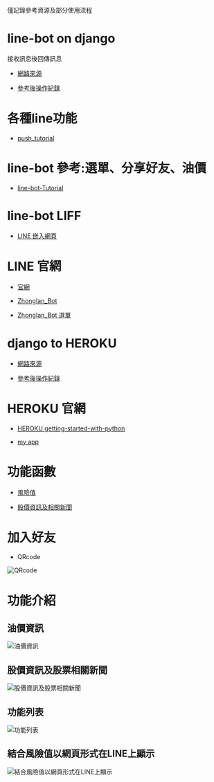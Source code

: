
僅記錄參考資源及部分使用流程

# line-bot on django

接收訊息後回傳訊息

- [網路來源](http://lee-w-blog.logdown.com/posts/1134898-line-echo-bot-on-django)

- [參考後操作紀錄](./Line-echobot.md)

# 各種line功能

- [push_tutorial](https://github.com/xiaosean/Line_chatbot_tutorial/blob/master/push_tutorial.ipynb)


# line-bot 參考:選單、分享好友、油價

- [line-bot-Tutorial](https://github.com/twtrubiks/line-bot-tutorial)

# line-bot LIFF

- [LINE 嵌入網頁](http://studyhost.blogspot.com/2018/06/linebot22-lifflinebotwebview.html)

# LINE 官網

- [官網](https://developers.line.biz/en/)

- [ZhongIan_Bot](https://developers.line.biz/console/channel/1623116169/basic/)

- [ZhongIan_Bot 選單](https://admin-official.line.me/14197696/richmenu/#/?rowCount=20&_=1552895085157)

# django to HEROKU

- [網路來源](http://lee-w-blog.logdown.com/posts/1148021-deploy-linebot-on-heroku)

- [參考後操作紀錄](./djaogo-heroku.md)

# HEROKU 官網

- [HEROKU getting-started-with-python](https://devcenter.heroku.com/articles/getting-started-with-python)

- [my app](https://dashboard.heroku.com/apps/zhongian-test-line-bot)

# 功能函數

- [風險值](https://nbviewer.jupyter.org/github/ZhongIan/RE_Project/blob/master/%E9%A2%A8%E9%9A%AA%E5%80%BC/F_RE.ipynb)

- [股價資訊及相關新聞](https://nbviewer.jupyter.org/github/ZhongIan/scrapy/blob/master/oil_and_stock_info.ipynb)

# 加入好友

- QRcode

![QRcode](./QRcode.png)

# 功能介紹

## 油價資訊

![油價資訊](./油價資訊.png)

## 股價資訊及股票相關新聞

![股價資訊及股票相關新聞](./股價資訊及股票相關新聞.png)

## 功能列表

![功能列表](./功能列表.png)

## 結合風險值以網頁形式在LINE上顯示

![結合風險值以網頁形式在LINE上顯示](./結合風險值以網頁形式在LINE上顯示.png)

